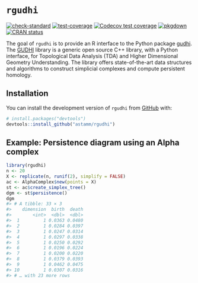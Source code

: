 
<!-- README.md is generated from README.Rmd. Please edit that file -->

# `rgudhi`

<!-- badges: start -->

[![check-standard](https://github.com/astamm/rgudhi/workflows/R-CMD-check/badge.svg)](https://github.com/astamm/rgudhi/actions)
[![test-coverage](https://github.com/astamm/rgudhi/workflows/test-coverage/badge.svg)](https://github.com/astamm/rgudhi/actions)
[![Codecov test
coverage](https://codecov.io/gh/astamm/rgudhi/branch/master/graph/badge.svg)](https://app.codecov.io/gh/astamm/rgudhi?branch=master)
[![pkgdown](https://github.com/astamm/rgudhi/workflows/pkgdown/badge.svg)](https://github.com/astamm/rgudhi/actions)
[![CRAN
status](https://www.r-pkg.org/badges/version/rgudhi)](https://CRAN.R-project.org/package=rgudhi)
<!-- badges: end -->

The goal of `rgudhi` is to provide an R interface to the Python package
[gudhi](https://gudhi.inria.fr/python/latest/). The
[GUDHI](https://gudhi.inria.fr) library is a generic open source C++
library, with a Python interface, for Topological Data Analysis (TDA)
and Higher Dimensional Geometry Understanding. The library offers
state-of-the-art data structures and algorithms to construct simplicial
complexes and compute persistent homology.

## Installation

You can install the development version of `rgudhi` from
[GitHub](https://github.com/) with:

``` r
# install.packages("devtools")
devtools::install_github("astamm/rgudhi")
```

## Example: Persistence diagram using an Alpha complex

``` r
library(rgudhi)
n <- 20
X <- replicate(n, runif(2), simplify = FALSE)
ac <- AlphaComplex$new(points = X)
st <- ac$create_simplex_tree()
dgm <- st$persistence()
dgm
#> # A tibble: 33 × 3
#>    dimension  birth  death
#>        <int>  <dbl>  <dbl>
#>  1         1 0.0363 0.0480
#>  2         1 0.0284 0.0397
#>  3         1 0.0247 0.0314
#>  4         1 0.0297 0.0338
#>  5         1 0.0250 0.0292
#>  6         1 0.0196 0.0224
#>  7         1 0.0200 0.0220
#>  8         1 0.0379 0.0393
#>  9         1 0.0462 0.0475
#> 10         1 0.0307 0.0316
#> # … with 23 more rows
```
